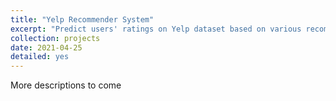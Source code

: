 ```yaml
---
title: "Yelp Recommender System"
excerpt: "Predict users' ratings on Yelp dataset based on various recommender system algorithms.  <br/> <br/>  <a href='https://github.com/IKACE/Yelp-Recommender-System' class='btn btn-primary' >Code</a>  <a href='https://IKACE.github.io/files/Yelp_Report.pdf' class='btn btn-primary' > Report</a>   <br/><img src='/images/yelp_overview.png' >"
collection: projects
date: 2021-04-25
detailed: yes
---
```



More descriptions to come

